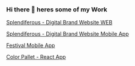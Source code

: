 ### Hi there 👋 heres some of my Work

<a href="/WebSiteAI.pdf" class="image fit">Splendiferous - Digital Brand Website WEB</a>

<a href="https://xd.adobe.com/view/99f45c19-f24b-4cdd-8dc5-ff0422bc4bf7-cca7/?fullscreen" class="image fit">Splendiferous - Digital Brand Website Mobile App</a>

<a href="https://xd.adobe.com/view/96297d28-1735-4383-9427-4d6be3198843-c37a/?fullscreen" class="image fit">Festival Mobile App</a>

<a href="https://github.com/PRibeiroDias/color-palette" class="image fit">Color Pallet - React App</a>

<!--
**PRibeiroDias/PRibeiroDias** is a ✨ _special_ ✨ repository because its `README.md` (this file) appears on your GitHub profile.

Here are some ideas to get you started:

- 🔭 I’m currently working on ...
- 🌱 I’m currently learning ...
- 👯 I’m looking to collaborate on ...
- 🤔 I’m looking for help with ...
- 💬 Ask me about ...
- 📫 How to reach me: ...
- 😄 Pronouns: ...
- ⚡ Fun fact: ...
-->

